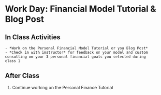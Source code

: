 # Work Day: Financial Model Tutorial & Blog Post

## In Class Activities 
    - *Work on the Personal Financial Model Tutorial or you Blog Post*
    - *Check in with instructor* for feedback on your model and custom consulting on your 3 personal financial goals you selected during class 1

## After Class 
 1. Continue working on the Personal Finance Tutorial

